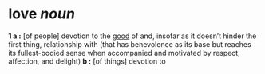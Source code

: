 # love *noun*
**1 a :** [of people] devotion to the [good](https://github.com/scottstilson/good) of and, insofar as it doesn’t hinder the first thing, relationship with (that has benevolence as its base but reaches its fullest-bodied sense when accompanied and motivated by respect, affection, and delight)
  **b :** [of things] devotion to

